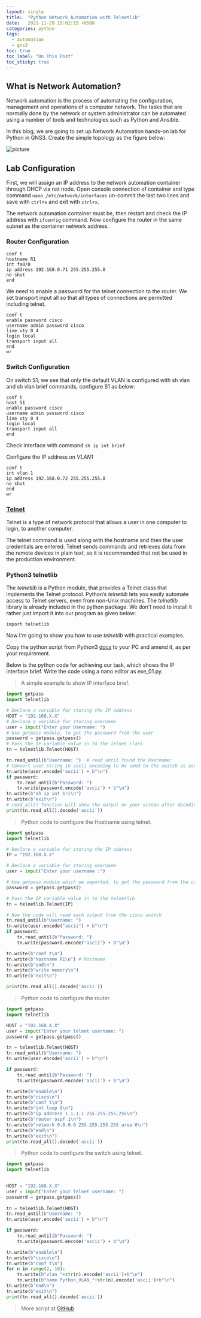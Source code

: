 ```yaml
---
layout: single
title:  "Python Network Automation with Telnetlib"
date:   2021-11-29 15:02:15 +0500
categories: python
tags: 
  - automation
  - gns3
toc: true
toc_label: "On This Post"
toc_sticky: true
---
```


## What is Network Automation?
Network automation is the process of automating the configuration, management and operations of a computer network. The tasks that are normally done by the network or system administrator can be automated using a number of tools and technologies such as Python and Ansible.

In this blog, we are going to set up Network Automation hands-on lab for Python in GNS3. Create the simple topology as the figure below:

![picture](/assets/images/network_automation.png)

## Lab Configuration

First, we will assign an IP address to the network automation container through DHCP via nat node. Open console connection of container and type command `nano /etc/network/interfaces` un-commit the last two lines and save with `ctrl+s` and exit with `ctrl+x`.

The network automation container must be, then restart and check the IP address with `ifconfig` command. Now configure the router in the same subnet as the container network address.

### Router Configuration

```console
conf t
hostname R1
int fa0/0
ip address 192.168.0.71 255.255.255.0
no shut
end
```

We need to enable a password for the telnet connection to the router. We set transport input all so that all types of connections are permitted including telnet.

```console
conf t
enable password cisco
username admin password cisco
line vty 0 4
login local
transport input all
end
wr
```

### Switch Configuration

On switch S1, we see that only the default VLAN is configured with sh vlan and sh vlan brief commands, configure S1 as below:

```console
conf t
host S1
enable password cisco
username admin password cisco
line vty 0 4
login local
transport input all
end
```

Check interface with command `sh ip int brief`

Configure the IP address on _VLAN1_

```console
conf t
int vlan 1
ip address 192.168.0.72 255.255.255.0
no shut
end
wr
```

### [Telnet](https://datatracker.ietf.org/doc/html/rfc854.html)

Telnet is a type of network protocol that allows a user in one computer to login, to another computer.

The telnet command is used along with the hostname and then the user credentials are entered. Telnet sends commands and retrieves data from the remote devices in plain text, so it is recommended that not be used in the production environment.

### Python3 telnetlib

The _telnetlib_ is a Python module, that provides a Telnet class that implements the Telnet protocol. Python’s _telnetlib_ lets you easily automate access to Telnet servers, even from non-Unix machines. The _telnetlib_ library is already included in the python package. We don't need to install it rather just import it into our program as given below:

`import telnetlib`

Now I'm going to show you how to use _telnetlib_ with practical examples.

Copy the python script from Python3 [docs](https://docs.python.org/3/library/telnetlib.html) to your PC and amend it, as per your requirement.

Below is the python code for achieving our task, which shows the IP interface brief. Write the code using a nano editor as exe_01.py.

> A simple example to show IP interface brief.

```python
import getpass
import telnetlib

# Declare a variable for storing the IP address
HOST = "192.168.X.X"
# Declare a variable for storing username
user = input("Enter your Username: ")
# Use getpass module, to get the password from the user
password = getpass.getpass()
# Pass the IP variable value in to the Telnet class
tn = telnetlib.Telnet(HOST)

tn.read_until(b"Username: ")  # read until found the Username:
# Convert user string in ascii encoding to be send to the switch as ascii characters
tn.write(user.encode('ascii') + b"\n")
if password:
    tn.read_until(b"Password: ")
    tn.write(password.encode('ascii') + b"\n")
tn.write(b"sh ip int bri\n")
tn.write(b"exit\n")
# read_all() function will show the output on your screen after decoding the ascii to unicode
print(tn.read_all().decode('ascii'))
```

> Python code to configure the Hostname using telnet.

```py
import getpass
import telnetlib

# Declare a variable for storing the IP address
IP = "192.168.X.X"

# Declare a variable for storing username
user = input("Enter your username :")

# Use getpass module which we imported, to get the password from the user
password = getpass.getpass()

# Pass the IP variable value in to the telnetlib
tn = telnetlib.Telnet(IP)

# Now the code will read each output from the cisco switch 
tn.read_until(b"Username: ")
tn.write(user.encode("ascii") + b"\n")
if password:
    tn.read_until(b"Password: ")
    tn.write(password.encode("ascii") + b"\n")

tn.write(b"conf t\n")
tn.write(b"hostname R1\n") # hostname
tn.write(b"end\n")
tn.write(b"write memory\n")
tn.write(b"exit\n")

print(tn.read_all().decode('ascii'))
```

> Python code to configure the router.

```python
import getpass
import telnetlib

HOST = "192.168.X.X"
user = input("Enter your telnet username: ")
password = getpass.getpass()

tn = telnetlib.Telnet(HOST)
tn.read_until(b"Username: ")
tn.write(user.encode('ascii') + b"\n")

if password:
    tn.read_until(b"Password: ")
    tn.write(password.encode('ascii') + b"\n")

tn.write(b"enable\n")
tn.write(b"cisco\n")
tn.write(b"conf t\n")
tn.write(b"int loop 0\n")
tn.write(b"ip address 1.1.1.1 255.255.255.255\n")
tn.write(b"router ospf 1\n")
tn.write(b"network 0.0.0.0 255.255.255.255 area 0\n")
tn.write(b"end\n")
tn.write(b"exit\n")
print(tn.read_all().decode('ascii'))
```

> Python code to configure the switch using telnet.

```python
import getpass
import telnetlib

 
HOST = "192.168.X.X"
user = input("Enter your telnet username: ")
password = getpass.getpass()
 
tn = telnetlib.Telnet(HOST)
tn.read_until(b"Username: ")
tn.write(user.encode('ascii') + b"\n")

if password:
    tn.read_until(b"Password: ")
    tn.write(password.encode('ascii') + b"\n")

tn.write(b"enable\n")
tn.write(b"cisco\n")
tn.write(b"conf t\n")
for n in range(2, 10):
    tn.write(b"vlan "+str(n).encode('ascii')+b"\n")
    tn.write(b"name Python_VLAN_"+str(n).encode('ascii')+b"\n")
tn.write(b"end\n")
tn.write(b"exit\n")
print(tn.read_all().decode('ascii'))
```

> More script at [GitHub](https://github.com/sydasif/network-automation/tree/master/telnet)
